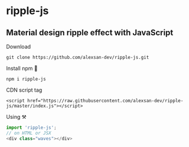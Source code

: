 # ripple-js
## Material design ripple effect with JavaScript

Download 
```
git clone https://github.com/alexsan-dev/ripple-js.git
```

Install npm 🔧
```
npm i ripple-js
```

CDN script tag
```
<script href="https://raw.githubusercontent.com/alexsan-dev/ripple-js/master/index.js"></script>
```


Using ⚒️
```javascript
import 'ripple-js';
// on HTML or JSX
<div class="waves"></div>
```
